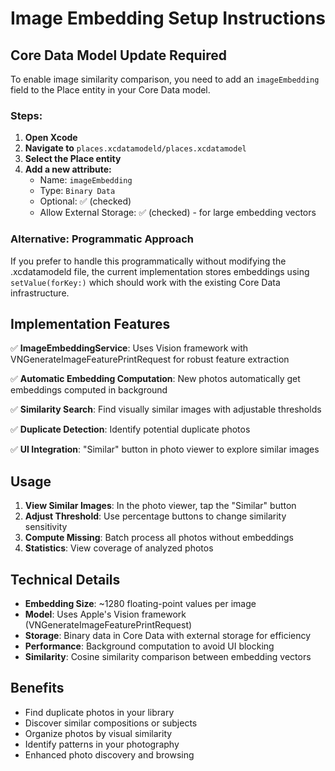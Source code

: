 # Image Embedding Setup Instructions

## Core Data Model Update Required

To enable image similarity comparison, you need to add an `imageEmbedding` field to the Place entity in your Core Data model.

### Steps:

1. **Open Xcode**
2. **Navigate to** `places.xcdatamodeld/places.xcdatamodel`
3. **Select the Place entity**
4. **Add a new attribute:**
   - Name: `imageEmbedding`
   - Type: `Binary Data`
   - Optional: ✅ (checked)
   - Allow External Storage: ✅ (checked) - for large embedding vectors

### Alternative: Programmatic Approach

If you prefer to handle this programmatically without modifying the .xcdatamodeld file, the current implementation stores embeddings using `setValue(forKey:)` which should work with the existing Core Data infrastructure.

## Implementation Features

✅ **ImageEmbeddingService**: Uses Vision framework with VNGenerateImageFeaturePrintRequest for robust feature extraction

✅ **Automatic Embedding Computation**: New photos automatically get embeddings computed in background

✅ **Similarity Search**: Find visually similar images with adjustable thresholds

✅ **Duplicate Detection**: Identify potential duplicate photos

✅ **UI Integration**: "Similar" button in photo viewer to explore similar images

## Usage

1. **View Similar Images**: In the photo viewer, tap the "Similar" button
2. **Adjust Threshold**: Use percentage buttons to change similarity sensitivity
3. **Compute Missing**: Batch process all photos without embeddings
4. **Statistics**: View coverage of analyzed photos

## Technical Details

- **Embedding Size**: ~1280 floating-point values per image
- **Model**: Uses Apple's Vision framework (VNGenerateImageFeaturePrintRequest)
- **Storage**: Binary data in Core Data with external storage for efficiency
- **Performance**: Background computation to avoid UI blocking
- **Similarity**: Cosine similarity comparison between embedding vectors

## Benefits

- Find duplicate photos in your library
- Discover similar compositions or subjects
- Organize photos by visual similarity
- Identify patterns in your photography
- Enhanced photo discovery and browsing